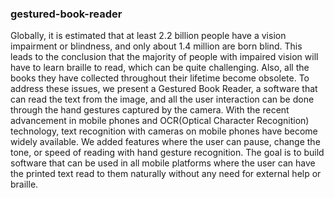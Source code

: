 ### gestured-book-reader

Globally, it is estimated that at least 2.2 billion people have a vision impairment or blindness, and only about 1.4 million are born blind. This leads to the conclusion that the majority of people with impaired vision will have to learn braille to read, which can be quite challenging. Also, all the books they have collected throughout their lifetime become obsolete. To address these issues, we present a Gestured Book Reader, a software that can read the text from the image, and all the user interaction can be done through the hand gestures captured by the camera. With the recent advancement in mobile phones and OCR(Optical Character Recognition) technology, text recognition with cameras on mobile phones have become widely available. We added features where the user can pause, change the tone, or speed of reading with hand gesture recognition. The goal is to build software that can be used in all mobile platforms where the user can have the printed text read to them naturally without any need for external help or braille.
